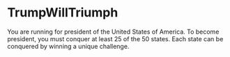 # TrumpWillTriumph
You are running for president of the United States of America. To become president, you must conquer at least 25 of the 50 states. Each state can be conquered by winning a unique challenge.
